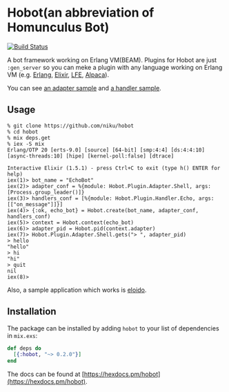 # Hobot(an abbreviation of Homunculus Bot)

[![Build Status](https://travis-ci.org/niku/hobot.svg?branch=master)](https://travis-ci.org/niku/hobot)

A bot framework working on Erlang VM(BEAM). Plugins for Hobot are just `:gen_server` so you can meke a plugin with any language working on Erlang VM (e.g. [Erlang](https://github.com/erlang/otp), [Elixir](https://github.com/elixir-lang/elixir), [LFE](https://github.com/rvirding/lfe/), [Alpaca](https://github.com/alpaca-lang/alpaca)).

You can see [an adapter sample](https://github.com/niku/hobot/tree/v0.2.0/lib/hobot/adapters/shell.ex) and [a handler sample](https://github.com/niku/hobot/tree/v0.2.0/lib/hobot/handlers/echo.ex).

## Usage

```console
% git clone https://github.com/niku/hobot
% cd hobot
% mix deps.get
% iex -S mix
Erlang/OTP 20 [erts-9.0] [source] [64-bit] [smp:4:4] [ds:4:4:10] [async-threads:10] [hipe] [kernel-poll:false] [dtrace]

Interactive Elixir (1.5.1) - press Ctrl+C to exit (type h() ENTER for help)
iex(1)> bot_name = "EchoBot"
iex(2)> adapter_conf = %{module: Hobot.Plugin.Adapter.Shell, args: [Process.group_leader()]}
iex(3)> handlers_conf = [%{module: Hobot.Plugin.Handler.Echo, args: [["on_message"]]}]
iex(4)> {:ok, echo_bot} = Hobot.create(bot_name, adapter_conf, handlers_conf)
iex(5)> context = Hobot.context(echo_bot)
iex(6)> adapter_pid = Hobot.pid(context.adapter)
iex(7)> Hobot.Plugin.Adapter.Shell.gets("> ", adapter_pid)
> hello
"hello"
> hi
"hi"
> quit
nil
iex(8)>
```

Also, a sample application which works is [eloido](https://github.com/niku/eloido).

## Installation

The package can be installed by adding `hobot` to your list of dependencies in `mix.exs`:

```elixir
def deps do
  [{:hobot, "~> 0.2.0"}]
end
```

The docs can be found at [https://hexdocs.pm/hobot](https://hexdocs.pm/hobot).
